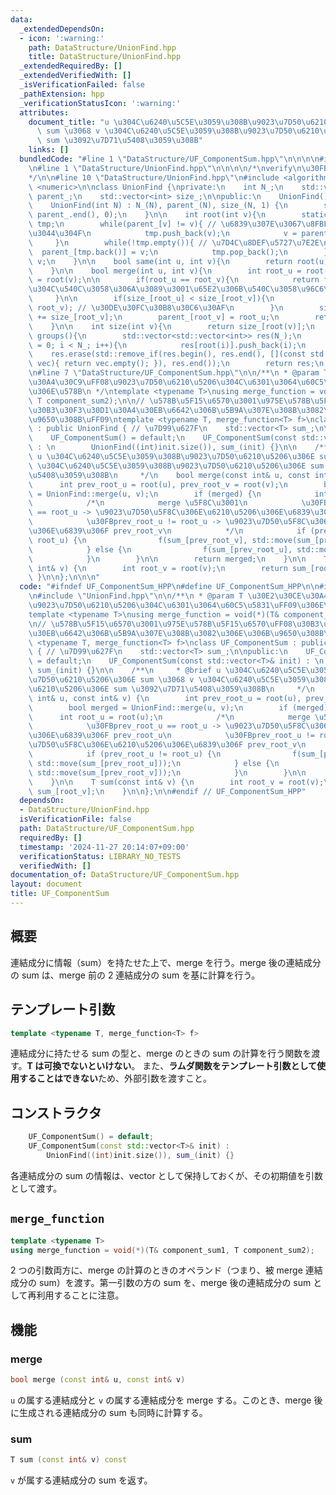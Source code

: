 ```yaml
---
data:
  _extendedDependsOn:
  - icon: ':warning:'
    path: DataStructure/UnionFind.hpp
    title: DataStructure/UnionFind.hpp
  _extendedRequiredBy: []
  _extendedVerifiedWith: []
  _isVerificationFailed: false
  _pathExtension: hpp
  _verificationStatusIcon: ':warning:'
  attributes:
    document_title: "u \u304C\u6240\u5C5E\u3059\u308B\u9023\u7D50\u6210\u5206\u306E\
      \ sum \u3068 v \u304C\u6240\u5C5E\u3059\u308B\u9023\u7D50\u6210\u5206\u306E\
      \ sum \u3092\u7D71\u5408\u3059\u308B"
    links: []
  bundledCode: "#line 1 \"DataStructure/UF_ComponentSum.hpp\"\n\n\n\n#include <vector>\n\
    \n#line 1 \"DataStructure/UnionFind.hpp\"\n\n\n\n/*\nverify\n\u30FBhttps://judge.yosupo.jp/problem/unionfind\n\
    */\n\n#line 10 \"DataStructure/UnionFind.hpp\"\n#include <algorithm>\n#include\
    \ <numeric>\n\nclass UnionFind {\nprivate:\n    int N_;\n    std::vector<int>\
    \ parent_;\n    std::vector<int> size_;\n\npublic:\n    UnionFind() = default;\n\
    \    UnionFind(int N) : N_(N), parent_(N), size_(N, 1) {\n        std::iota(parent_.begin(),\
    \ parent_.end(), 0);\n    }\n\n    int root(int v){\n        static std::vector<int>\
    \ tmp;\n        while(parent_[v] != v){ // \u6839\u307E\u3067\u8FBF\u3063\u3066\
    \u3044\u304F\n            tmp.push_back(v);\n            v = parent_[v];\n   \
    \     }\n        while(!tmp.empty()){ // \u7D4C\u8DEF\u5727\u7E2E\n          \
    \  parent_[tmp.back()] = v;\n            tmp.pop_back();\n        }\n        return\
    \ v;\n    }\n\n    bool same(int u, int v){\n        return root(u) == root(v);\n\
    \    }\n\n    bool merge(int u, int v){\n        int root_u = root(u), root_v\
    \ = root(v);\n\n        if(root_u == root_v){\n            return false; // \u6839\
    \u304C\u540C\u3058\u306A\u3089\u3001\u65E2\u306B\u540C\u3058\u96C6\u5408\n   \
    \     }\n\n        if(size_[root_u] < size_[root_v]){\n            std::swap(root_u,\
    \ root_v); // \u30DE\u30FC\u30B8\u30C6\u30AF\n        }\n        size_[root_u]\
    \ += size_[root_v];\n        parent_[root_v] = root_u;\n        return true;\n\
    \    }\n\n    int size(int v){\n        return size_[root(v)];\n    }\n\n    std::vector<std::vector<int>>\
    \ groups(){\n        std::vector<std::vector<int>> res(N_);\n        for(int i\
    \ = 0; i < N_; i++){\n            res[root(i)].push_back(i);\n        }\n    \
    \    res.erase(std::remove_if(res.begin(), res.end(), [](const std::vector<int>&\
    \ vec){ return vec.empty(); }), res.end());\n        return res;\n    }\n};\n\n\
    \n#line 7 \"DataStructure/UF_ComponentSum.hpp\"\n\n/**\n * @param T \u30E2\u30CE\
    \u30A4\u30C9\uFF08\u9023\u7D50\u6210\u5206\u304C\u6301\u3064\u60C5\u5831\uFF09\
    \u306E\u578B\n */\ntemplate <typename T>\nusing merge_function = void(*)(T& component_sum1,\
    \ T component_sum2);\n\n// \u578B\u5F15\u6570\u3001\u975E\u578B\u5F15\u6570\uFF08\
    \u30B3\u30F3\u30D1\u30A4\u30EB\u6642\u306B\u5B9A\u307E\u308B\u3082\u306E\u306B\
    \u9650\u308B\uFF09\ntemplate <typename T, merge_function<T> f>\nclass UF_ComponentSum\
    \ : public UnionFind { // \u7D99\u627F\n    std::vector<T> sum_;\n\npublic:\n\
    \    UF_ComponentSum() = default;\n    UF_ComponentSum(const std::vector<T>& init)\
    \ : \n        UnionFind((int)init.size()), sum_(init) {}\n\n    /**\n     * @brief\
    \ u \u304C\u6240\u5C5E\u3059\u308B\u9023\u7D50\u6210\u5206\u306E sum \u3068 v\
    \ \u304C\u6240\u5C5E\u3059\u308B\u9023\u7D50\u6210\u5206\u306E sum \u3092\u7D71\
    \u5408\u3059\u308B\n     */\n    bool merge(const int& u, const int& v) {\n  \
    \      int prev_root_u = root(u), prev_root_v = root(v);\n        bool merged\
    \ = UnionFind::merge(u, v);\n        if (merged) {\n            int root_u = root(u);\n\
    \            /*\n            merge \u5F8C\u3001\n            \u30FBprev_root_u\
    \ == root_u -> \u9023\u7D50\u5F8C\u306E\u6210\u5206\u306E\u6839\u306F prev_root_u\n\
    \            \u30FBprev_root_u != root_u -> \u9023\u7D50\u5F8C\u306E\u6210\u5206\
    \u306E\u6839\u306F prev_root_v\n            */\n            if (prev_root_u !=\
    \ root_u) {\n                f(sum_[prev_root_v], std::move(sum_[prev_root_u]));\n\
    \            } else {\n                f(sum_[prev_root_u], std::move(sum_[prev_root_v]));\n\
    \            }\n        }\n\n        return merged;\n    }\n\n    T sum(const\
    \ int& v) {\n        int root_v = root(v);\n        return sum_[root_v];\n   \
    \ }\n\n};\n\n\n"
  code: "#ifndef UF_ComponentSum_HPP\n#define UF_ComponentSum_HPP\n\n#include <vector>\n\
    \n#include \"UnionFind.hpp\"\n\n/**\n * @param T \u30E2\u30CE\u30A4\u30C9\uFF08\
    \u9023\u7D50\u6210\u5206\u304C\u6301\u3064\u60C5\u5831\uFF09\u306E\u578B\n */\n\
    template <typename T>\nusing merge_function = void(*)(T& component_sum1, T component_sum2);\n\
    \n// \u578B\u5F15\u6570\u3001\u975E\u578B\u5F15\u6570\uFF08\u30B3\u30F3\u30D1\u30A4\
    \u30EB\u6642\u306B\u5B9A\u307E\u308B\u3082\u306E\u306B\u9650\u308B\uFF09\ntemplate\
    \ <typename T, merge_function<T> f>\nclass UF_ComponentSum : public UnionFind\
    \ { // \u7D99\u627F\n    std::vector<T> sum_;\n\npublic:\n    UF_ComponentSum()\
    \ = default;\n    UF_ComponentSum(const std::vector<T>& init) : \n        UnionFind((int)init.size()),\
    \ sum_(init) {}\n\n    /**\n     * @brief u \u304C\u6240\u5C5E\u3059\u308B\u9023\
    \u7D50\u6210\u5206\u306E sum \u3068 v \u304C\u6240\u5C5E\u3059\u308B\u9023\u7D50\
    \u6210\u5206\u306E sum \u3092\u7D71\u5408\u3059\u308B\n     */\n    bool merge(const\
    \ int& u, const int& v) {\n        int prev_root_u = root(u), prev_root_v = root(v);\n\
    \        bool merged = UnionFind::merge(u, v);\n        if (merged) {\n      \
    \      int root_u = root(u);\n            /*\n            merge \u5F8C\u3001\n\
    \            \u30FBprev_root_u == root_u -> \u9023\u7D50\u5F8C\u306E\u6210\u5206\
    \u306E\u6839\u306F prev_root_u\n            \u30FBprev_root_u != root_u -> \u9023\
    \u7D50\u5F8C\u306E\u6210\u5206\u306E\u6839\u306F prev_root_v\n            */\n\
    \            if (prev_root_u != root_u) {\n                f(sum_[prev_root_v],\
    \ std::move(sum_[prev_root_u]));\n            } else {\n                f(sum_[prev_root_u],\
    \ std::move(sum_[prev_root_v]));\n            }\n        }\n\n        return merged;\n\
    \    }\n\n    T sum(const int& v) {\n        int root_v = root(v);\n        return\
    \ sum_[root_v];\n    }\n\n};\n\n#endif // UF_ComponentSum_HPP"
  dependsOn:
  - DataStructure/UnionFind.hpp
  isVerificationFile: false
  path: DataStructure/UF_ComponentSum.hpp
  requiredBy: []
  timestamp: '2024-11-27 20:14:07+09:00'
  verificationStatus: LIBRARY_NO_TESTS
  verifiedWith: []
documentation_of: DataStructure/UF_ComponentSum.hpp
layout: document
title: UF_ComponentSum
---
```


## 概要

連結成分に情報（sum）を持たせた上で、merge を行う。merge 後の連結成分の sum は、merge 前の 2 連結成分の sum を基に計算を行う。

## テンプレート引数
```cpp
template <typename T, merge_function<T> f>
```
連結成分に持たせる sum の型と、merge のときの sum の計算を行う関数を渡す。**T は可換でないといけない**。
また、**ラムダ関数をテンプレート引数として使用することはできない**ため、外部引数を渡すこと。

## コンストラクタ

```cpp
    UF_ComponentSum() = default;
    UF_ComponentSum(const std::vector<T>& init) : 
        UnionFind((int)init.size()), sum_(init) {}
```
各連結成分の sum の情報は、vector として保持しておくが、その初期値を引数として渡す。

## `merge_function`

```cpp
template <typename T>
using merge_function = void(*)(T& component_sum1, T component_sum2);
```

2 つの引数両方に、merge の計算のときのオペランド（つまり、被 merge 連結成分の sum）を渡す。第一引数の方の sum を、merge 後の連結成分の sum として再利用することに注意。

## 機能

### merge

```cpp
bool merge (const int& u, const int& v)
```
`u` の属する連結成分と `v` の属する連結成分を merge する。このとき、merge 後に生成される連結成分の sum も同時に計算する。

### sum
```cpp
T sum (const int& v) const 
```
`v` が属する連結成分の sum を返す。

